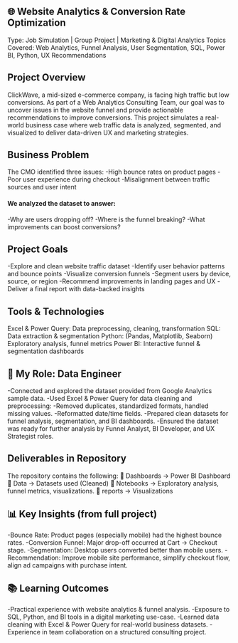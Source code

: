 ## 🌐 Website Analytics & Conversion Rate Optimization
Type: Job Simulation | Group Project | Marketing & Digital Analytics
Topics Covered: Web Analytics, Funnel Analysis, User Segmentation, SQL, Power BI, Python, UX Recommendations

## Project Overview
ClickWave, a mid-sized e-commerce company, is facing high traffic but low conversions. As part of a Web Analytics Consulting Team, our goal was to uncover issues in the website funnel and provide actionable recommendations to improve conversions.
This project simulates a real-world business case where web traffic data is analyzed, segmented, and visualized to deliver data-driven UX and marketing strategies.

## Business Problem
The CMO identified three issues:
-High bounce rates on product pages
-Poor user experience during checkout
-Misalignment between traffic sources and user intent

#### We analyzed the dataset to answer:
-Why are users dropping off?
-Where is the funnel breaking?
-What improvements can boost conversions?

## Project Goals
-Explore and clean website traffic dataset
-Identify user behavior patterns and bounce points
-Visualize conversion funnels
-Segment users by device, source, or region
-Recommend improvements in landing pages and UX
-Deliver a final report with data-backed insights

## Tools & Technologies
Excel & Power Query:	Data preprocessing, cleaning, transformation
SQL:	Data extraction & segmentation
Python: (Pandas, Matplotlib, Seaborn)	Exploratory analysis, funnel metrics
Power BI:	Interactive funnel & segmentation dashboards

## 👤 My Role: Data Engineer
-Connected and explored the dataset provided from Google Analytics sample data.
-Used Excel & Power Query for data cleaning and preprocessing:
-Removed duplicates, standardized formats, handled missing values.
-Reformatted date/time fields.
-Prepared clean datasets for funnel analysis, segmentation, and BI dashboards.
-Ensured the dataset was ready for further analysis by Funnel Analyst, BI Developer, and UX Strategist roles.

## Deliverables in Repository
The repository contains the following:
📂 Dashboards → Power BI Dashboard
📂 Data → Datasets used (Cleaned)
📂 Notebooks → Exploratory analysis, funnel metrics, visualizations.
📂 reports → Visualizations 

## 📊 Key Insights (from full project)
-Bounce Rate: Product pages (especially mobile) had the highest bounce rates.
-Conversion Funnel: Major drop-off occurred at Cart → Checkout stage.
-Segmentation: Desktop users converted better than mobile users.
-Recommendation: Improve mobile site performance, simplify checkout flow, align ad campaigns with purchase intent.

## 📚 Learning Outcomes
-Practical experience with website analytics & funnel analysis.
-Exposure to SQL, Python, and BI tools in a digital marketing use-case.
-Learned data cleaning with Excel & Power Query for real-world business datasets.
-Experience in team collaboration on a structured consulting project.
